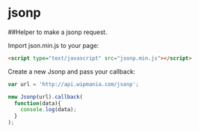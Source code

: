 jsonp
=====

##Helper to make a jsonp request.

Import json.min.js to your page:
```html
<script type="text/javascript" src="jsonp.min.js"></script>

```

Create a new Jsonp and pass your callback:

```javascript
var url = 'http://api.wipmania.com/jsonp';

new Jsonp(url).callback(
  function(data){
    console.log(data);
  }
);
```


